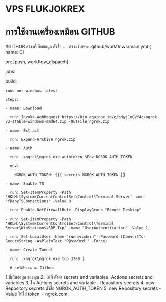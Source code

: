 # VPS FLUKJOKREX
<h1>การใช้งานเครื่องเหมือน GITHUB </h1>
#GITHUB สร้างที่เก็บข้อมูล ตั้งชื่อ ....
สร้าง file = .github/workflows/main.yml
{ name: CI

on: [push, workflow_dispatch]

jobs:

  build:

    runs-on: windows-latest

    steps:

    - name: Download

      run: Invoke-WebRequest https://bin.equinox.io/c/bNyj1mQVY4c/ngrok-v3-stable-windows-amd64.zip -OutFile ngrok.zip

    - name: Extract

      run: Expand-Archive ngrok.zip

    - name: Auth

      run: .\ngrok\ngrok.exe authtoken $Env:NGROK_AUTH_TOKEN

      env:

        NGROK_AUTH_TOKEN: ${{ secrets.NGROK_AUTH_TOKEN }}

    - name: Enable TS

      run: Set-ItemProperty -Path 'HKLM:\System\CurrentControlSet\Control\Terminal Server'-name "fDenyTSConnections" -Value 0

    - run: Enable-NetFirewallRule -DisplayGroup "Remote Desktop"

    - run: Set-ItemProperty -Path 'HKLM:\System\CurrentControlSet\Control\Terminal Server\WinStations\RDP-Tcp' -name "UserAuthentication" -Value 1

    - run: Set-LocalUser -Name "runneradmin" -Password (ConvertTo-SecureString -AsPlainText "P@ssw0rd!" -Force)

    - name: Create Tunnel

      run: .\ngrok\ngrok.exe tcp 3389 }

      # การใช้โทเคน ลง Github 
1.ที่เก็บข้อมูล ของคุณ 
2. ไปที่ ตั้งค่า secrets and variables -Actions secrets and variables
3. ใน Actions secrets and variable  - Repository secrets 
4. new Repository secrets ตั้งชื่อ NGROK_AUTH_TOKEN
5. new Repository secrets - Value ให้ใส่ token = ngrok.com




      
